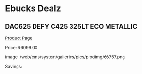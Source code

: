 
# Ebucks Dealz
## DAC625 DEFY C425 325LT ECO METALLIC
[Product Page](https://www.ebucks.com/web/shop/productSelected.do?prodId=1227485762&catId=704986856)

Price: R6099.00

Image: /web/cms/system/galleries/pics/prodimg/66757.png

Savings: 


	